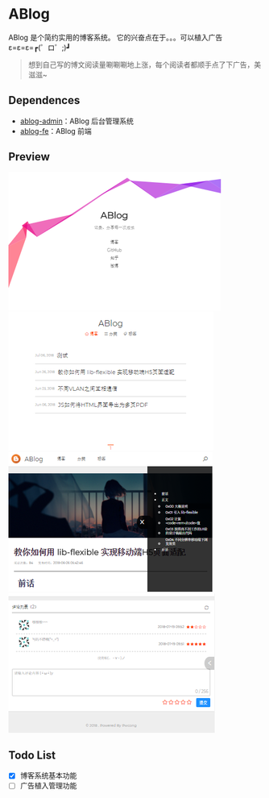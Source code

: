 # ABlog

ABlog 是个简约实用的博客系统。
它的兴奋点在于。。。可以植入广告 ε=ε=ε=┏(゜ロ゜;)┛

> 想到自己写的博文阅读量唰唰唰地上涨，每个阅读者都顺手点了下广告，美滋滋~

## Dependences

- [ablog-admin](https://github.com/pwcong/ablog/tree/master/view/ablog-admin)：ABlog 后台管理系统
- [ablog-fe](https://github.com/pwcong/ablog/tree/master/view/ablog-fe)：ABlog 前端

## Preview

![preview-1](https://github.com/pwcong/SnapShot/blob/master/ablog/1.png?raw=true)
![preview-2](https://github.com/pwcong/SnapShot/blob/master/ablog/2.png?raw=true)
![preview-3](https://github.com/pwcong/SnapShot/blob/master/ablog/3.png?raw=true)
![preview-4](https://github.com/pwcong/SnapShot/blob/master/ablog/4.png?raw=true)

## Todo List

- [x] 博客系统基本功能
- [ ] 广告植入管理功能
